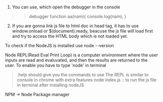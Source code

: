 1. You can use, which open the debugger in the console
>>debugger
function aa(nam){
console.log(nam);
}

2. If you are gonna link js file to html doc in head tag, it has to use window.onload or $(document).ready, beacuse the js file will load first and try to access the HTML body which is not loaded yet.

To check if the NodeJS is installed use
node --version

Node REPL(Read Eval Print Loop)
is a computer environment where the user inputs are read and evaluvated, and then the results are returned to the user.
To enable you have to type 'node' in terminal
>.help should give you the commands to use
The REPL is similar to console in chrome with extra features
node index.js :: to run the js file in terminal after installing nodeJS

NPM -> Node Package manager